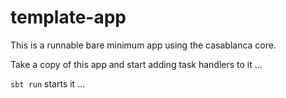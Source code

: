 # template-app

This is a runnable bare minimum app using the casablanca core. 

Take a copy of this app and start adding task handlers to it ... 

```sbt run``` starts it ... 
